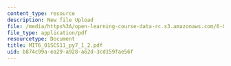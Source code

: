 ```yaml
---
content_type: resource
description: New file Upload
file: /media/https%3A/open-learning-course-data-rc.s3.amazonaws.com/6-01sc-introduction-to-electrical-engineering-and-computer-science-i-spring-2011/b874c99aea29a928a62d3cd159fae56f_MIT6_01SCS11_py7_1_2.pdf
file_type: application/pdf
resourcetype: Document
title: MIT6_01SCS11_py7_1_2.pdf
uid: b874c99a-ea29-a928-a62d-3cd159fae56f
---
```

